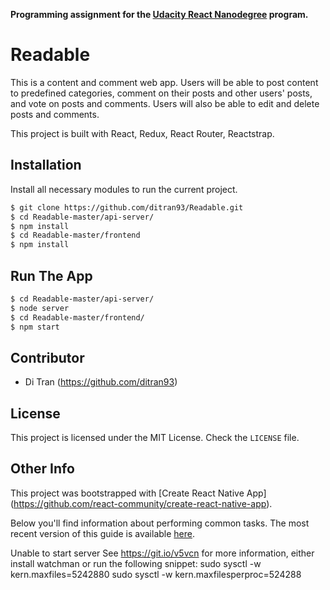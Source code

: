 
**Programming assignment for the [Udacity React Nanodegree](https://www.udacity.com/course/react-nanodegree--nd019) program.**
# Readable
This is a content and comment web app. Users will be able to post content to predefined categories, comment on their posts and other users' posts, and vote on posts and comments. Users will also be able to edit and delete posts and comments.

This project is built with React, Redux, React Router, Reactstrap.


## Installation

Install all necessary modules to run the current project.

```bash
$ git clone https://github.com/ditran93/Readable.git
$ cd Readable-master/api-server/
$ npm install
$ cd Readable-master/frontend
$ npm install
```

## Run The App

```bash
$ cd Readable-master/api-server/
$ node server
$ cd Readable-master/frontend/
$ npm start
```

## Contributor

* Di Tran (https://github.com/ditran93)


## License

This project is licensed under the MIT License. Check the `LICENSE` file.

## Other Info
This project was bootstrapped with [Create React Native App]
(https://github.com/react-community/create-react-native-app).

Below you'll find information about performing common tasks. The most recent version of this guide is available [here](https://github.com/react-community/create-react-native-app/blob/master/react-native-scripts/template/README.md).

Unable to start server
See https://git.io/v5vcn for more information, either install watchman or run the following snippet:
  sudo sysctl -w kern.maxfiles=5242880
  sudo sysctl -w kern.maxfilesperproc=524288